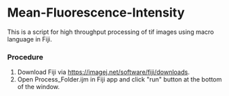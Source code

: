 # Mean-Fluorescence-Intensity
This is a script for high throughput processing of tif images using macro language in Fiji.
### Procedure
1. Download Fiji via https://imagej.net/software/fiji/downloads.
2. Open Process_Folder.ijm in Fiji app and click "run" button at the bottom of the window.
